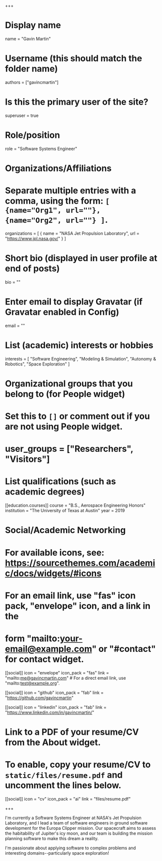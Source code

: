 +++
# Display name
name = "Gavin Martin"

# Username (this should match the folder name)
authors = ["gavincmartin"]

# Is this the primary user of the site?
superuser = true

# Role/position
role = "Software Systems Engineer"

# Organizations/Affiliations
#   Separate multiple entries with a comma, using the form: `[ {name="Org1", url=""}, {name="Org2", url=""} ]`.
organizations = [ { name = "NASA Jet Propulsion Laboratory", url = "https://www.jpl.nasa.gov/" } ]

# Short bio (displayed in user profile at end of posts)
bio = ""

# Enter email to display Gravatar (if Gravatar enabled in Config)
email = ""

# List (academic) interests or hobbies
interests = [
  "Software Engineering",
  "Modeling & Simulation",
  "Autonomy & Robotics",
  "Space Exploration"
]

# Organizational groups that you belong to (for People widget)
#   Set this to `[]` or comment out if you are not using People widget.
# user_groups = ["Researchers", "Visitors"]

# List qualifications (such as academic degrees)

[[education.courses]]
  course = "B.S., Aerospace Engineering Honors"
  institution = "The University of Texas at Austin"
  year = 2019

# Social/Academic Networking
# For available icons, see: https://sourcethemes.com/academic/docs/widgets/#icons
#   For an email link, use "fas" icon pack, "envelope" icon, and a link in the
#   form "mailto:your-email@example.com" or "#contact" for contact widget.

[[social]]
  icon = "envelope"
  icon_pack = "fas"
  link = "mailto:me@gavincmartin.com"  # For a direct email link, use "mailto:test@example.org".

[[social]]
  icon = "github"
  icon_pack = "fab"
  link = "https://github.com/gavincmartin"

[[social]]
  icon = "linkedin"
  icon_pack = "fab"
  link = "https://www.linkedin.com/in/gavincmartin/"

# Link to a PDF of your resume/CV from the About widget.
# To enable, copy your resume/CV to `static/files/resume.pdf` and uncomment the lines below.
[[social]]
  icon = "cv"
  icon_pack = "ai"
  link = "files/resume.pdf"

+++

I'm currently a Software Systems Engineer at NASA's Jet Propulsion Laboratory, and I lead a team of software engineers in ground software development for the Europa Clipper mission. Our spacecraft aims to assess the habitability of Jupiter's icy moon, and our team is building the mission planning software to make this dream a reality.

I'm passionate about applying software to complex problems and interesting domains--particularly space exploration! 

